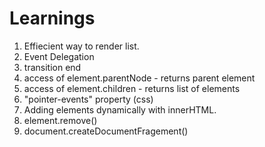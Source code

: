 # Learnings

1. Effiecient way to render list.
2. Event Delegation
3. transition end
4. access of element.parentNode - returns parent element
5. access of element.children - returns list of elements
6. "pointer-events" property (css)
7. Adding elements dynamically with innerHTML.
8. element.remove()
9. document.createDocumentFragement()

